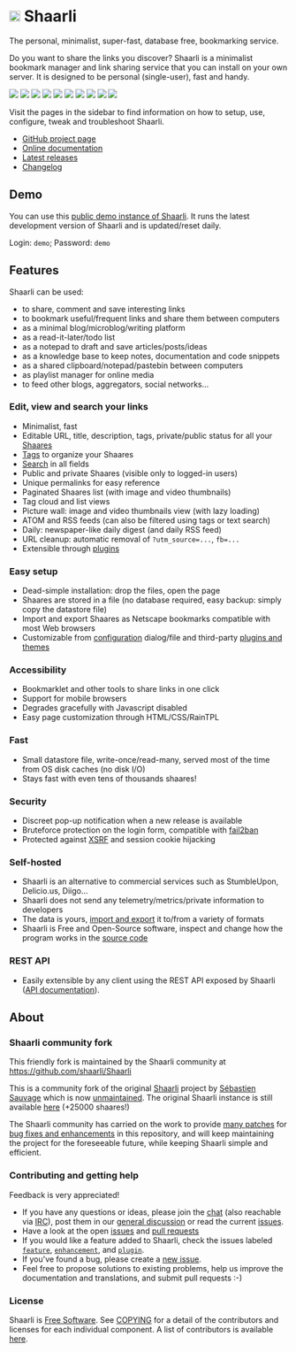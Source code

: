 # <img src="images/icon.png" width="20px" height="20px"> Shaarli

The personal, minimalist, super-fast, database free, bookmarking service.

Do you want to share the links you discover?
Shaarli is a minimalist bookmark manager and link sharing service that you can install on your own server.
It is designed to be personal (single-user), fast and handy.

[![](https://i.imgur.com/8wEBRSG.png)](https://i.imgur.com/WWPfSj0.png) [![](https://i.imgur.com/rrsjWYy.png)](https://i.imgur.com/TZzGHMs.png) [![](https://i.imgur.com/uICDOle.png)](https://i.imgur.com/27wYsbC.png) [![](https://i.imgur.com/KNvFGVB.png)](https://i.imgur.com/0f5faqw.png) [![](https://i.imgur.com/tVvD3gH.png)](https://i.imgur.com/zGF4d6L.jpg) [![](https://i.imgur.com/8iRzHfe.png)](https://i.imgur.com/sfJJ6NT.png) [![](https://i.imgur.com/GjZGvIh.png)](https://i.imgur.com/QsedIuJ.png) [![](https://i.imgur.com/TFZ9PEq.png)](https://i.imgur.com/KdtF8Ll.png) [![](https://i.imgur.com/IvlqXXK.png)](https://i.imgur.com/boaaibC.png) [![](https://i.imgur.com/nlETouG.png)](https://i.imgur.com/Ib9O7n3.png)

Visit the pages in the sidebar to find information on how to setup, use, configure, tweak and troubleshoot Shaarli.


* [GitHub project page](https://github.com/shaarli/Shaarli)
* [Online documentation](https://shaarli.readthedocs.io/)
* [Latest releases](https://github.com/shaarli/Shaarli/releases)
* [Changelog](https://github.com/shaarli/Shaarli/blob/master/CHANGELOG.md)


## Demo

You can use this [public demo instance of Shaarli](https://demo.shaarli.org).
It runs the latest development version of Shaarli and is updated/reset daily.

Login: `demo`; Password: `demo`


## Features

Shaarli can be used:

- to share, comment and save interesting links
- to bookmark useful/frequent links and share them between computers
- as a minimal blog/microblog/writing platform
- as a read-it-later/todo list
- as a notepad to draft and save articles/posts/ideas
- as a knowledge base to keep notes, documentation and code snippets
- as a shared clipboard/notepad/pastebin between computers
- as playlist manager for online media
- to feed other blogs, aggregators, social networks...

### Edit, view and search your links

- Minimalist, fast
- Editable URL, title, description, tags, private/public status for all your [Shaares](Usage.md)
- [Tags](Usage.md#tags) to organize your Shaares
- [Search](Usage.md#search) in all fields
- Public and private Shaares (visible only to logged-in users)
- Unique permalinks for easy reference
- Paginated Shaares list (with image and video thumbnails)
- Tag cloud and list views
- Picture wall: image and video thumbnails view (with lazy loading)
- ATOM and RSS feeds (can also be filtered using tags or text search)
- Daily: newspaper-like daily digest (and daily RSS feed)
- URL cleanup: automatic removal of `?utm_source=...`, `fb=...`
- Extensible through [plugins](https://shaarli.readthedocs.io/en/master/Plugins/#plugin-usage)

### Easy setup

- Dead-simple installation: drop the files, open the page
- Shaares are stored in a file (no database required, easy backup: simply copy the datastore file)
- Import and export Shaares as Netscape bookmarks compatible with most Web browsers
- Customizable from [configuration](Shaarli-configuration) dialog/file and third-party [plugins and themes](Community-&-related-software)


### Accessibility

- Bookmarklet and other tools to share links in one click
- Support for mobile browsers
- Degrades gracefully with Javascript disabled
- Easy page customization through HTML/CSS/RainTPL


### Fast

- Small datastore file, write-once/read-many, served most of the time from OS disk caches (no disk I/O)
- Stays fast with even tens of thousands shaares!


### Security

- Discreet pop-up notification when a new release is available
- Bruteforce protection on the login form, compatible with [fail2ban](Server-configuration#fail2ban)
- Protected against [XSRF](http://en.wikipedia.org/wiki/Cross-site_request_forgery) and session cookie hijacking


### Self-hosted

- Shaarli is an alternative to commercial services such as StumbleUpon, Delicio.us, Diigo...
- Shaarli does not send any telemetry/metrics/private information to developers
- The data is yours, [import and export](Usage#import-export) it to/from a variety of formats
- Shaarli is Free and Open-Source software, inspect and change how the program works in the [source code](https://github.com/shaarli/Shaarli)


### REST API

- Easily extensible by any client using the REST API exposed by Shaarli ([API documentation](http://shaarli.github.io/api-documentation/)).



## About

### Shaarli community fork

This friendly fork is maintained by the Shaarli community at <https://github.com/shaarli/Shaarli>

This is a community fork of the original [Shaarli](https://github.com/sebsauvage/Shaarli/) project by [Sébastien Sauvage](http://sebsauvage.net/) which is now [unmaintained](https://github.com/sebsauvage/Shaarli/issues/191). The original Shaarli instance is still available [here](https://sebsauvage.net/links/) (+25000 shaares!)

The Shaarli community has carried on the work to provide [many patches](https://github.com/shaarli/Shaarli/compare/sebsauvage:master...master) for [bug fixes and enhancements](https://github.com/shaarli/Shaarli/issues?q=is%3Aclosed+) in this repository, and will keep maintaining the project for the foreseeable future, while keeping Shaarli simple and efficient.


### Contributing and getting help

Feedback is very appreciated!

- If you have any questions or ideas, please join the [chat](https://gitter.im/shaarli/Shaarli) (also reachable via [IRC](https://irc.gitter.im/)), post them in our [general discussion](https://github.com/shaarli/Shaarli/issues/308) or read the current [issues](https://github.com/shaarli/Shaarli/issues).
- Have a look at the open [issues](https://github.com/shaarli/Shaarli/issues) and [pull requests](https://github.com/shaarli/Shaarli/pulls)
- If you would like a feature added to Shaarli, check the issues labeled [`feature`](https://github.com/shaarli/Shaarli/labels/feature), [`enhancement`](https://github.com/shaarli/Shaarli/labels/enhancement), and [`plugin`](https://github.com/shaarli/Shaarli/labels/plugin).
- If you've found a bug, please create a [new issue](https://github.com/shaarli/Shaarli/issues/new).
- Feel free to propose solutions to existing problems, help us improve the documentation and translations, and submit pull requests :-)


### License

Shaarli is [Free Software](http://en.wikipedia.org/wiki/Free_software). See
[COPYING](https://github.com/shaarli/Shaarli/blob/master/COPYING) for a detail
of the contributors and licenses for each individual component. A list of
contributors is available
[here](https://github.com/shaarli/Shaarli/blob/master/AUTHORS).

